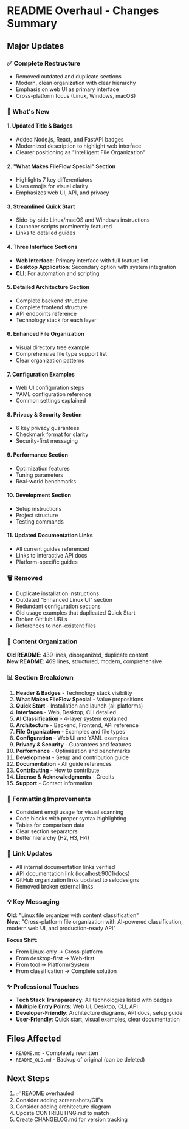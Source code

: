# README Overhaul - Changes Summary

## Major Updates

### ✅ Complete Restructure
- Removed outdated and duplicate sections
- Modern, clean organization with clear hierarchy
- Emphasis on web UI as primary interface
- Cross-platform focus (Linux, Windows, macOS)

### 🎯 What's New

#### 1. **Updated Title & Badges**
- Added Node.js, React, and FastAPI badges
- Modernized description to highlight web interface
- Clearer positioning as "Intelligent File Organization"

#### 2. **"What Makes FileFlow Special" Section**
- Highlights 7 key differentiators
- Uses emojis for visual clarity
- Emphasizes web UI, API, and privacy

#### 3. **Streamlined Quick Start**
- Side-by-side Linux/macOS and Windows instructions
- Launcher scripts prominently featured
- Links to detailed guides

#### 4. **Three Interface Sections**
- **Web Interface**: Primary interface with full feature list
- **Desktop Application**: Secondary option with system integration
- **CLI**: For automation and scripting

#### 5. **Detailed Architecture Section**
- Complete backend structure
- Complete frontend structure
- API endpoints reference
- Technology stack for each layer

#### 6. **Enhanced File Organization**
- Visual directory tree example
- Comprehensive file type support list
- Clear organization patterns

#### 7. **Configuration Examples**
- Web UI configuration steps
- YAML configuration reference
- Common settings explained

#### 8. **Privacy & Security Section**
- 6 key privacy guarantees
- Checkmark format for clarity
- Security-first messaging

#### 9. **Performance Section**
- Optimization features
- Tuning parameters
- Real-world benchmarks

#### 10. **Development Section**
- Setup instructions
- Project structure
- Testing commands

#### 11. **Updated Documentation Links**
- All current guides referenced
- Links to interactive API docs
- Platform-specific guides

### 🗑️ Removed

- Duplicate installation instructions
- Outdated "Enhanced Linux UI" section
- Redundant configuration sections
- Old usage examples that duplicated Quick Start
- Broken GitHub URLs
- References to non-existent files

### 📝 Content Organization

**Old README**: 439 lines, disorganized, duplicate content  
**New README**: 469 lines, structured, modern, comprehensive

### 📊 Section Breakdown

1. **Header & Badges** - Technology stack visibility
2. **What Makes FileFlow Special** - Value propositions
3. **Quick Start** - Installation and launch (all platforms)
4. **Interfaces** - Web, Desktop, CLI detailed
5. **AI Classification** - 4-layer system explained
6. **Architecture** - Backend, Frontend, API reference
7. **File Organization** - Examples and file types
8. **Configuration** - Web UI and YAML examples
9. **Privacy & Security** - Guarantees and features
10. **Performance** - Optimization and benchmarks
11. **Development** - Setup and contribution guide
12. **Documentation** - All guide references
13. **Contributing** - How to contribute
14. **License & Acknowledgments** - Credits
15. **Support** - Contact information

### 🎨 Formatting Improvements

- Consistent emoji usage for visual scanning
- Code blocks with proper syntax highlighting
- Tables for comparison data
- Clear section separators
- Better hierarchy (H2, H3, H4)

### 🔗 Link Updates

- All internal documentation links verified
- API documentation link (localhost:9001/docs)
- GitHub organization links updated to selodesigns
- Removed broken external links

### 💡 Key Messaging

**Old**: "Linux file organizer with content classification"  
**New**: "Cross-platform file organization with AI-powered classification, modern web UI, and production-ready API"

**Focus Shift**:
- From Linux-only → Cross-platform
- From desktop-first → Web-first
- From tool → Platform/System
- From classification → Complete solution

### ✨ Professional Touches

- **Tech Stack Transparency**: All technologies listed with badges
- **Multiple Entry Points**: Web UI, Desktop, CLI, API
- **Developer-Friendly**: Architecture diagrams, API docs, setup guide
- **User-Friendly**: Quick start, visual examples, clear documentation

## Files Affected

- `README.md` - Completely rewritten
- `README_OLD.md` - Backup of original (can be deleted)

## Next Steps

1. ✅ README overhauled
2. Consider adding screenshots/GIFs
3. Consider adding architecture diagram
4. Update CONTRIBUTING.md to match
5. Create CHANGELOG.md for version tracking

